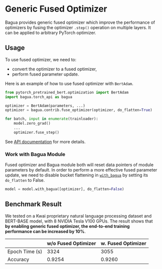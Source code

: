 # Generic Fused Optimizer

Bagua provides generic fused optimizer which improve the performance of optimizers by fusing the optimizer `.step()`
operation on multiple layers. It can be applied to arbitrary PyTorch optimizer.

## Usage

To use fused optimizer, we need to:
* convert the optimizer to a fused optimizer,
* perform fused parameter update.

Here is an example of how to use fused optimizer with `BertAdam`.

```python
from pytorch_pretrained_bert.optimization import BertAdam
import bagua.torch_api as bagua

optimizer = BertAdam(parameters, ...)
optimizer = bagua.contrib.fuse_optimizer(optimizer, do_flatten=True)

for batch, input in enumerate(trainloader):
    model.zero_grad()
    ...
    optimizer.fuse_step()
```

See [API documentation](https://bagua.readthedocs.io/en/latest/autoapi/bagua/torch_api/contrib/index.html#bagua.torch_api.contrib.fuse_optimizer) for more details.

### Work with Bagua Module

Fused optimizer and Bagua module both will reset data pointers of module parameters by default. In order to perform a
more effective fused parameter update, we need to disable bucket flattening in
[`with_bagua`](https://bagua.readthedocs.io/en/latest/autoapi/bagua/torch_api/distributed/index.html#bagua.torch_api.distributed.BaguaModule.with_bagua)
by setting its `do_flatten` to False.

```python
model = model.with_bagua([optimizer], do_flatten=False)
```

## Benchmark Result

We tested on a Kwai proprietary natural language processing dataset and BERT-BASE model, with 8 NVIDIA Tesla
V100 GPUs. The result shows that **by enabling generic fused optimizer, the end-to-end training performance can be increased by 10%**.

|                     | w/o Fused Optimizer | w. Fused Optimizer  |
|---------------------|---------------------|---------------------|
| Epoch Time (s)      |   3324              |     3055            |
| Accuracy            |   0.9254            |     0.9260          |